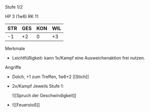 Stufe 1/2

HP 3 (1w6)
RK 11


| STR | GES | KON | WIL |
| --- | --- | --- | --- |
| -1  | +2  | 0   | +3  |


Merkmale
- Leichtfüßigkeit: kann 1x/Kampf eine Ausweichenaktion frei nutzen. 

Angriffe 
- Dolch, +1 zum Treffen, 1w6+2 [[Stich]]
- 2x/Kampf Jeweils Stufe 1: 

  ![[Spruch der Geschwindigkeit]]
- ![[Feuerstoß]]
